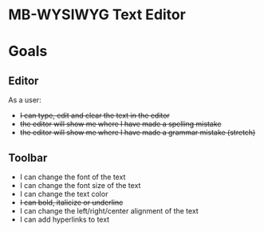 # MB-WYSIWYG Text Editor

# Goals

## Editor

As a user:

- <del>I can type, edit and clear the text in the editor
- <del>the editor will show me where I have made a spelling mistake
- <del>the editor will show me where I have made a grammar mistake (stretch)

## Toolbar

- I can change the font of the text
- I can change the font size of the text
- I can change the text color
- <del>I can bold, italicize or underline
- I can change the left/right/center alignment of the text
- I can add hyperlinks to text
